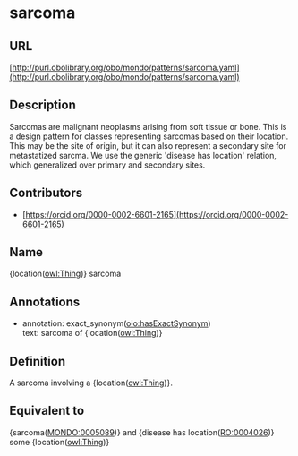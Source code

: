 # sarcoma 
## URL 

[http://purl.obolibrary.org/obo/mondo/patterns/sarcoma.yaml](http://purl.obolibrary.org/obo/mondo/patterns/sarcoma.yaml)
## Description 


Sarcomas are malignant neoplasms arising from soft tissue or bone.
This is a design pattern for classes representing sarcomas based on their location. This may be the site of origin, but it can also represent a secondary site for metastatized sarcma.
We use the generic 'disease has location' relation, which generalized over primary and secondary sites.
## Contributors 
* [https://orcid.org/0000-0002-6601-2165](https://orcid.org/0000-0002-6601-2165) 
## Name 

{location\([owl:Thing](http://www.w3.org/2002/07/owl#Thing)\)} sarcoma

## Annotations 

* annotation: exact_synonym\([oio:hasExactSynonym](http://purl.obolibrary.org/obo/oio_hasExactSynonym)\)  
text: sarcoma of {location\([owl:Thing](http://www.w3.org/2002/07/owl#Thing)\)}

## Definition 

A sarcoma involving a {location\([owl:Thing](http://www.w3.org/2002/07/owl#Thing)\)}.

## Equivalent to 

{sarcoma\([MONDO:0005089](http://purl.obolibrary.org/obo/MONDO_0005089)\)} and {disease has location\([RO:0004026](http://purl.obolibrary.org/obo/RO_0004026)\)} some {location\([owl:Thing](http://www.w3.org/2002/07/owl#Thing)\)}

